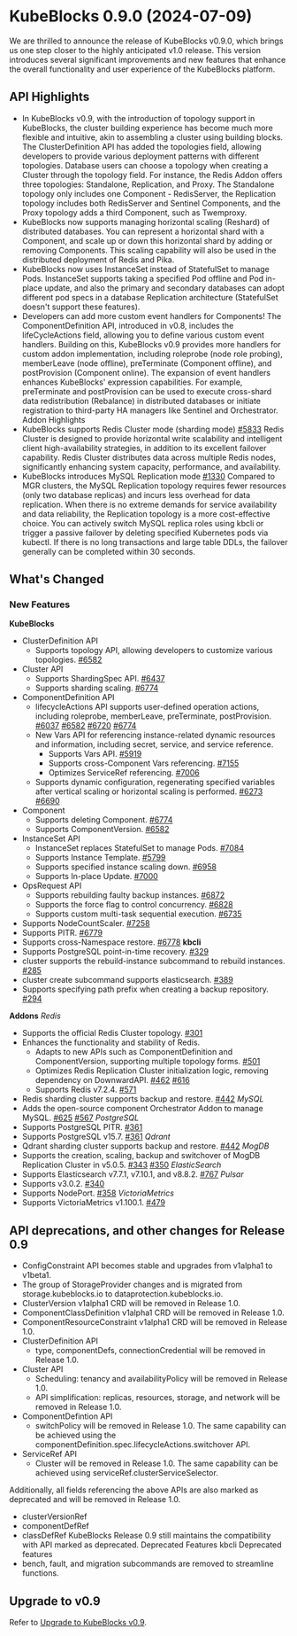 
# KubeBlocks 0.9.0 (2024-07-09)

We are thrilled to announce the release of KubeBlocks v0.9.0, which brings us one step closer to the highly anticipated v1.0 release. This version introduces several significant improvements and 
new features that enhance the overall functionality and user experience of the KubeBlocks platform.

## API Highlights

- In KubeBlocks v0.9, with the introduction of topology support in KubeBlocks, the cluster building experience has become much more flexible and intuitive, akin to assembling a cluster using building blocks. The ClusterDefinition API has added the topologies field, allowing developers to provide various deployment patterns with different topologies. Database users can choose a topology when creating a Cluster through the topology field. For instance, the Redis Addon offers three topologies: Standalone, Replication, and Proxy. The Standalone topology only includes one Component - RedisServer, the Replication topology includes both RedisServer and Sentinel Components, and the Proxy topology adds a third Component, such as Twemproxy.
- KubeBlocks now supports managing horizontal scaling (Reshard) of distributed databases. You can represent a horizontal shard with a Component, and scale up or down this horizontal shard by adding or removing Components. This scaling capability will also be used in the distributed deployment of Redis and Pika.
- KubeBlocks now uses InstanceSet instead of StatefulSet to manage Pods. InstanceSet supports taking a specified Pod offline and Pod in-place update, and also the primary and secondary databases can adopt different pod specs in a database Replication architecture (StatefulSet doesn't support these features).
- Developers can add more custom event handlers for Components! The ComponentDefinition API, introduced in v0.8, includes the lifeCycleActions field, allowing you to define various custom event handlers. Building on this, KubeBlocks v0.9 provides more handlers for custom addon implementation, including roleprobe (node role probing), memberLeave (node offline), preTerminate (Component offline), and postProvision (Component online). The expansion of event handlers enhances KubeBlocks' expression capabilities. For example, preTerminate and postProvision can be used to execute cross-shard data redistribution (Rebalance) in distributed databases or initiate registration to third-party HA managers like Sentinel and Orchestrator.
Addon Highlights
- KubeBlocks supports Redis Cluster mode (sharding mode) [#5833](https://github.com/apecloud/kubeblocks/issues/5833)
  Redis Cluster is designed to provide horizontal write scalability and intelligent client high-availability strategies, in addition to its excellent failover capability. Redis Cluster distributes data across multiple Redis nodes, significantly enhancing system capacity, performance, and availability.
- KubeBlocks introduces MySQL Replication mode [#1330](https://github.com/apecloud/kubeblocks/issues/1330) 
  Compared to MGR clusters, the MySQL Replication topology requires fewer resources (only two database replicas) and incurs less overhead for data replication. When there is no extreme demands for service availability and data reliability, the Replication topology is a more cost-effective choice. You can actively switch MySQL replica roles using kbcli or trigger a passive failover by deleting specified Kubernetes pods via kubectl. If there is no long transactions and large table DDLs, the failover generally can be completed within 30 seconds.

## What's Changed

### New Features

**KubeBlocks** 
- ClusterDefinition API
  - Supports topology API, allowing developers to customize various topologies.  [#6582](https://github.com/apecloud/kubeblocks/pull/6582)
- Cluster API
  - Supports ShardingSpec API. [#6437](https://github.com/apecloud/kubeblocks/pull/6437)
  - Supports sharding scaling. [#6774](https://github.com/apecloud/kubeblocks/pull/6774) 
- ComponentDefinition  API
  - lifecycleActions API supports user-defined operation actions, including roleprobe, memberLeave, preTerminate, postProvision. [#6037](https://github.com/apecloud/kubeblocks/pull/6037) [#6582](https://github.com/apecloud/kubeblocks/pull/6582) [#6720](https://github.com/apecloud/kubeblocks/pull/6720) [#6774](https://github.com/apecloud/kubeblocks/pull/6774)
  - New Vars API for referencing instance-related dynamic resources and information, including secret, service, and service reference.
    - Supports Vars API.  [#5919](https://github.com/apecloud/kubeblocks/pull/5919)
    - Supports cross-Component Vars referencing.  [#7155](https://github.com/apecloud/kubeblocks/pull/7155)
    - Optimizes ServiceRef referencing. [#7006](https://github.com/apecloud/kubeblocks/pull/7006)
  - Supports dynamic configuration, regenerating specified variables after vertical scaling or horizontal scaling is performed. [#6273](https://github.com/apecloud/kubeblocks/issues/6273) [#6690](https://github.com/apecloud/kubeblocks/issues/6690)
- Component 
  - Supports deleting Component. [#6774](https://github.com/apecloud/kubeblocks/pull/6774)
  - Supports ComponentVersion. [#6582](https://github.com/apecloud/kubeblocks/pull/6582)
- InstanceSet API
  - InstanceSet replaces StatefulSet to manage Pods. [#7084](https://github.com/apecloud/kubeblocks/pull/7084)
  - Supports Instance Template.  [#5799](https://github.com/apecloud/kubeblocks/issues/5799)
  - Supports specified instance scaling down.  [#6958](https://github.com/apecloud/kubeblocks/pull/6958)
  - Supports In-place Update. [#7000](https://github.com/apecloud/kubeblocks/pull/7000)
- OpsRequest API
  - Supports rebuilding faulty backup instances. [#6872](https://github.com/apecloud/kubeblocks/pull/6872)
  - Supports the force flag to control concurrency. [#6828](https://github.com/apecloud/kubeblocks/pull/6828)
  - Supports custom multi-task sequential execution. [#6735](https://github.com/apecloud/kubeblocks/pull/6735)
- Supports NodeCountScaler.  [#7258](https://github.com/apecloud/kubeblocks/pull/7258)
- Supports PITR.   [#6779](https://github.com/apecloud/kubeblocks/pull/6779) 
- Supports cross-Namespace restore. [#6778](https://github.com/apecloud/kubeblocks/pull/6778)
**kbcli**
- Supports PostgreSQL point-in-time recovery. [#329](https://github.com/apecloud/kbcli/pull/329)
- cluster supports the rebuild-instance subcommand to rebuild instances.  [#285](https://github.com/apecloud/kbcli/pull/295) 
- cluster create subcommand supports elasticsearch. [#389](https://github.com/apecloud/kbcli/pull/389)
- Supports specifying path prefix when creating a backup repository. [#294](https://github.com/apecloud/kbcli/pull/294)

**Addons**
*Redis* 
- Supports the official Redis Cluster topology.  [#301](https://github.com/apecloud/kubeblocks-addons/pull/301)
- Enhances the functionality and stability of Redis.
  - Adapts to new APIs such as ComponentDefinition and ComponentVersion, supporting multiple topology forms. [#501](https://github.com/apecloud/kubeblocks-addons/pull/501)
  - Optimizes Redis Replication Cluster initialization logic, removing dependency on DownwardAPI. [#462](https://github.com/apecloud/kubeblocks-addons/pull/462) [#616](https://github.com/apecloud/kubeblocks-addons/pull/616)
  - Supports Redis v7.2.4. [#571](https://github.com/apecloud/kubeblocks-addons/pull/571)
- Redis sharding cluster supports backup and restore.  [#442](https://github.com/apecloud/kubeblocks-addons/pull/442)
*MySQL*
- Adds the open-source component Orchestrator Addon to manage MySQL.  [#625](https://github.com/apecloud/kubeblocks-addons/pull/625) [#567](https://github.com/apecloud/kubeblocks-addons/pull/567)
*PostgreSQL*
- Supports PostgreSQL PITR. [#361](https://github.com/apecloud/kubeblocks-addons/pull/361)
- Supports PostgreSQL v15.7.  [#361](https://github.com/apecloud/kubeblocks-addons/pull/361)
*Qdrant*
- Qdrant sharding cluster supports backup and restore. [#442](https://github.com/apecloud/kubeblocks-addons/pull/442)
*MogDB*
- Supports the creation, scaling, backup and switchover of MogDB Replication Cluster in v5.0.5. [#343](https://github.com/apecloud/kubeblocks-addons/pull/343) [#350](https://github.com/apecloud/kubeblocks-addons/pull/350)
*ElasticSearch*
- Supports Elasticsearch v7.7.1, v7.10.1, and v8.8.2. [#767](https://github.com/apecloud/kubeblocks-addons/pull/767)
*Pulsar*
- Supports v3.0.2. [#340](https://github.com/apecloud/kubeblocks-addons/pull/40)
- Supports NodePort. [#358](https://github.com/apecloud/kubeblocks-addons/pull/358)
*VictoriaMetrics*
- Supports VictoriaMetrics v1.100.1. [#479](https://github.com/apecloud/kubeblocks-addons/pull/479)

## API  deprecations, and other changes for Release 0.9

- ConfigConstraint API becomes stable and upgrades from v1alpha1 to v1beta1.
- The group of StorageProvider changes and is migrated from storage.kubeblocks.io to dataprotection.kubeblocks.io.
- ClusterVersion v1alpha1 CRD will be removed in Release 1.0.
- ComponentClassDefinition v1alpha1 CRD will be removed in Release 1.0.
- ComponentResourceConstraint v1alpha1 CRD will be removed in Release 1.0.
- ClusterDefinition API
  - type, componentDefs, connectionCredential will be removed in Release 1.0.
- Cluster API
  - Scheduling: tenancy and availabilityPolicy will be removed in Release 1.0.
  - API simplification: replicas, resources, storage, and network will be removed in Release 1.0.
- ComponentDefintion  API
  - switchPolicy will be removed in Release 1.0. The same capability can be achieved using the componentDefinition.spec.lifecycleActions.switchover API.
- ServiceRef API
  - Cluster will be removed in Release 1.0. The same capability can be achieved using serviceRef.clusterServiceSelector.

Additionally, all fields referencing the above APIs are also marked as deprecated and will be removed in Release 1.0.
- clusterVersionRef
- componentDefRef
- classDefRef
KubeBlocks Release 0.9 still maintains the compatibility with API marked as deprecated.
Deprecated Features
kbcli Deprecated features
- bench, fault, and migration subcommands are removed to streamline functions.


## Upgrade to v0.9
Refer to [Upgrade to KubeBlocks v0.9](https://kubeblocks.io/docs/preview/user_docs/installation/upgrade/upgrade-kubeblocks-to-0.9).

